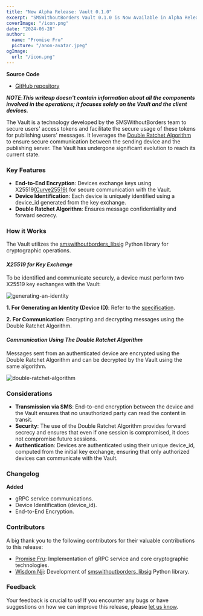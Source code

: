 ```yaml
---
title: "New Alpha Release: Vault 0.1.0"
excerpt: "SMSWithoutBorders Vault 0.1.0 is Now Available in Alpha Release! The Vault is a technology developed by the SMSWithoutBorders team to secure users' access tokens and facilitate the secure usage of these tokens for publishing users' messages."
coverImage: "/icon.png"
date: "2024-06-28"
author:
  name: "Promise Fru"
  picture: "/anon-avatar.jpeg"
ogImage:
  url: "/icon.png"
---
```


**Source Code**

- [GitHub repository](https://github.com/smswithoutborders/SMSwithoutborders-BE/tree/staging)

**_NOTE_**:**_This writeup doesn't contain information about all the components involved in the operations; it focuses solely on the Vault and the client devices._**

The Vault is a technology developed by the SMSWithoutBorders team to secure users' access tokens and facilitate the secure usage of these tokens for publishing users' messages. It leverages the [Double Ratchet Algorithm](https://signal.org/docs/specifications/doubleratchet/) to ensure secure communication between the sending device and the publishing server. The Vault has undergone significant evolution to reach its current state.

### Key Features

- **End-to-End Encryption**: Devices exchange keys using X25519[(Curve25519)](https://en.wikipedia.org/wiki/Curve25519) for secure communication with the Vault.
- **Device Identification**: Each device is uniquely identified using a device_id generated from the key exchange.
- **Double Ratchet Algorithm**: Ensures message confidentiality and forward secrecy.

### How it Works

The Vault utilizes the [smswithoutborders_libsig](https://github.com/smswithoutborders/lib_signal_double_ratchet_python) Python library for cryptographic operations.

#### _**X25519 for Key Exchange**_

To be identified and communicate securely, a device must perform two X25519 key exchanges with the Vault:

![generating-an-identity](/posts/generating_an_identity.png)

**1. For Generating an Identity (Device ID)**: Refer to the [specification](https://github.com/smswithoutborders/SMSwithoutborders-BE/blob/staging/docs/specifications.md#2-device-id).

**2. For Communication**: Encrypting and decrypting messages using the Double Ratchet Algorithm.

#### _**Communication Using The Double Ratchet Algorithm**_

Messages sent from an authenticated device are encrypted using the Double Ratchet Algorithm and can be decrypted by the Vault using the same algorithm.

![double-ratchet-algorithm](/posts/double-ratchet-algorithm.png)

### Considerations

- **Transmission via SMS**: End-to-end encryption between the device and the Vault ensures that no unauthorized party can read the content in transit.
- **Security**: The use of the Double Ratchet Algorithm provides forward secrecy and ensures that even if one session is compromised, it does not compromise future sessions.
- **Authentication**: Devices are authenticated using their unique device_id, computed from the initial key exchange, ensuring that only authorized devices can communicate with the Vault.

### **Changelog**

**Added**

- gRPC service communications.
- Device Identification (device_id).
- End-to-End Encryption.

### **Contributors**

A big thank you to the following contributors for their valuable contributions to this release:

- [Promise Fru](https://github.com/PromiseFru): Implementation of gRPC service and core cryptographic technologies.
- [Wisdom Nji](https://github.com/sherlockwisdom): Development of [smswithoutborders_libsig](https://github.com/smswithoutborders/lib_signal_double_ratchet_python) Python library.

### **Feedback**

Your feedback is crucial to us! If you encounter any bugs or have suggestions on how we can improve this release, please [let us know](mailto:support@smswithoutborders.com).
